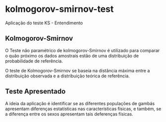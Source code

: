 # kolmogorov-smirnov-test
 Aplicação do teste KS - Entendimento

## Kolmogorov-Smirnov

O Teste não paramétrico de kolmogorov-Smirnov é utilizado para comparar o quão próximo os dados amostrais estão de uma distribuição de probabilidade de referência.

O teste de Kolmogorov-Smirnov se baseia na distância máxima entre a distribuição
observada e a distribuição teórica de referência.

## Teste Apresentado

A ideia da aplicação é identificar se as diferentes populações de gambás apresentam diferenças estatísticas nas características físicas, e também, se a diferença entre os sexos apresentam tais deferenças físicas.
